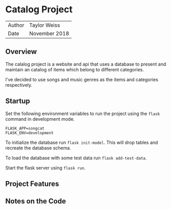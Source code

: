 # Catalog Project

| | |
| --- | --- |
| Author | Taylor Weiss |
| Date | November 2018 |

## Overview

The calalog project is a website and api that uses a database to present and
maintain an catalog of items which belong to different categories.

I've decided to use songs and music genres as the items and categories
respectively.

## Startup

Set the following environment variables to run the project using the `flask`
command in development mode.

```
FLASK_APP=songcat
FLASK_ENV=development
```

To initialize the database run `flask init-model`. This will drop tables and
recreate the database schema.

To load the database with some test data run `flask add-test-data`.

Start the flask server using `flask run`.

## Project Features

## Notes on the Code

